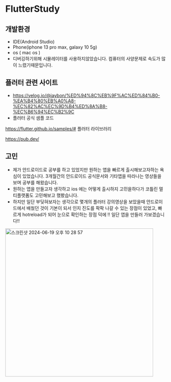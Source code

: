 # FlutterStudy

## 개발환경

 - IDE(Android Studio)
 - Phone(iphone 13 pro max, galaxy 10 5g)
 - os ( mac os )
 - 디버깅하기위해 시뮬레이터를 사용하지않았습니다. 컴퓨터의 사양문제로 속도가 많이 느렸기때문입니다.

## 플러터 관련 사이트
- https://velog.io/@jaybon/%ED%94%8C%EB%9F%AC%ED%84%B0-%EA%B4%80%EB%A0%A8-%EC%82%AC%EC%9D%B4%ED%8A%B8-%EC%B6%94%EC%B2%9C
- 플러터 공식 샘플 코드

https://flutter.github.io/samples/#
플러터 라이브러리

https://pub.dev/

## 고민
- 제가 안드로이드로 공부를 하고 있었지만 원하는 앱을 빠르게 출시해보고자하는 욕심이 있었습니다. 3개월간의 안드로이드 공식문서와 기타앱을 따라나는 영상들을 보며 공부를 해왔습니다.
- 원하는 앱을 만들고자 생각하고 ios 에는 어떻게 출시하지 고민을하다가 코틀린 멀티플랫폼도 고민해보고 했봤습니다.
- 하지만 일단 부딪혀보자는 생각으로 몇개의 플러터 강의영상을 보았을때 안드로이드에서 배웠던 것이 기본이 되서 인지 진도를 팍팍 나갈 수 있는 장점이 있었고, 빠르게 hotreload가 되어 눈으로 확인하는 장점 덕에 !! 일단 앱을 만들러 가보겠습니다!!
<img width="463" alt="스크린샷 2024-06-19 오후 10 28 57" src="https://github.com/giyoungjang/FlutterStudy/assets/126555597/2b6e561a-6624-4372-9bb5-447218e4b384">

